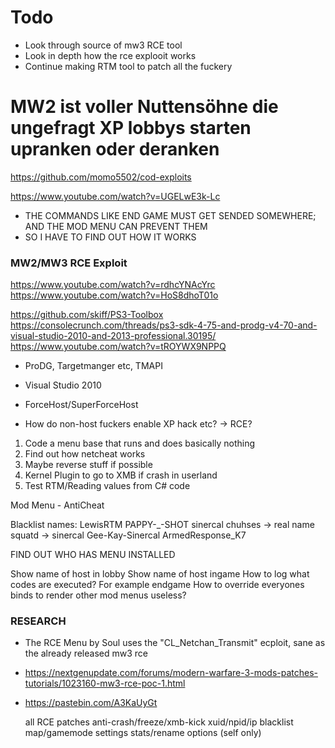 # Todo
* Look through source of mw3 RCE tool
* Look in depth how the rce explooit works
* Continue making RTM tool to patch all the fuckery



# MW2 ist voller Nuttensöhne die ungefragt XP lobbys starten upranken oder deranken
https://github.com/momo5502/cod-exploits


https://www.youtube.com/watch?v=UGELwE3k-Lc
* THE COMMANDS LIKE END GAME MUST GET SENDED SOMEWHERE; AND THE MOD MENU CAN PREVENT THEM
* SO I HAVE TO FIND OUT HOW IT WORKS

### MW2/MW3 RCE Exploit
https://www.youtube.com/watch?v=rdhcYNAcYrc
https://www.youtube.com/watch?v=HoS8dhoT01o

https://github.com/skiff/PS3-Toolbox
https://consolecrunch.com/threads/ps3-sdk-4-75-and-prodg-v4-70-and-visual-studio-2010-and-2013-professional.30195/
https://www.youtube.com/watch?v=tROYWX9NPPQ
* ProDG, Targetmanger etc, TMAPI
* Visual Studio 2010

* ForceHost/SuperForceHost
* How do non-host fuckers enable XP hack etc? -> RCE?


1. Code a menu base that runs and does basically nothing
2. Find out how netcheat works
3. Maybe reverse stuff if possible
4. Kernel Plugin to go to XMB if crash in userland
5. Test RTM/Reading values from C# code


Mod Menu - AntiCheat

Blacklist names:
LewisRTM
PAPPY-_-SHOT
sinercal
chuhses -> real name
squatd -> sinercal
Gee-Kay-Sinercal
ArmedResponse_K7

FIND OUT WHO HAS MENU INSTALLED


Show name of host in lobby
Show name of host ingame
How to log what codes are executed? For example endgame
How to override everyones binds to render other mod menus useless?


### RESEARCH
* The RCE Menu by Soul uses the "CL_Netchan_Transmit" ecploit, sane as the already released mw3 rce
* https://nextgenupdate.com/forums/modern-warfare-3-mods-patches-tutorials/1023160-mw3-rce-poc-1.html
* https://pastebin.com/A3KaUyGt

    all RCE patches
    anti-crash/freeze/xmb-kick
    xuid/npid/ip blacklist
    map/gamemode settings
    stats/rename options (self only)